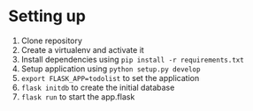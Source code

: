 
   
# Setting up

1. Clone repository
1. Create a virtualenv and activate it
1. Install dependencies using `pip install -r requirements.txt`
1. Setup application using `python setup.py develop`
1. `export FLASK_APP=todolist` to set the application
1. `flask initdb` to create the initial database
1. `flask run` to start the app.flask 




